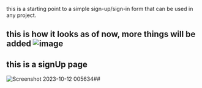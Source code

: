 this is a starting point to a simple sign-up/sign-in form that can be used in any project. 
## this is how it looks as of now, more things will be added ![image](https://github.com/Amjadyabroudi128/sign-in-form/assets/61939508/3c0f365c-57d9-43f9-82b8-040e19322a2b) ##
## this is a signUp page
![Screenshot 2023-10-12 005634](https://github.com/Amjadyabroudi128/sign-in-form/assets/61939508/86fee4ae-cb42-49e1-90e4-3011de663078)##
